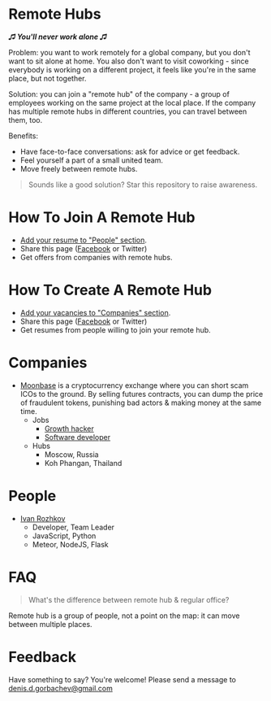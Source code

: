 # Remote Hubs

***♫ You'll never work alone ♫***

Problem: you want to work remotely for a global company, but you don't want to sit alone at home. You also don't want to visit coworking - since everybody is working on a different project, it feels like you're in the same place, but not together.

Solution: you can join a "remote hub" of the company - a group of employees working on the same project at the local place. If the company has multiple remote hubs in different countries, you can travel between them, too.

Benefits:

* Have face-to-face conversations: ask for advice or get feedback.
* Feel yourself a part of a small united team.
* Move freely between remote hubs.

> Sounds like a good solution? Star this repository to raise awareness.

# How To Join A Remote Hub

* [Add your resume to "People" section](https://github.com/DenisGorbachev/remote-hubs/edit/master/README.md).
* Share this page ([Facebook](https://facebook.com/sharer/sharer.php?u=http%3A%2F%2Fsharingbuttons.io) or Twitter)
* Get offers from companies with remote hubs.

# How To Create A Remote Hub

* [Add your vacancies to "Companies" section](https://github.com/DenisGorbachev/remote-hubs/edit/master/README.md).
* Share this page ([Facebook](https://facebook.com/sharer/sharer.php?u=http%3A%2F%2Fsharingbuttons.io) or Twitter)
* Get resumes from people willing to join your remote hub.

# Companies

* [Moonbase](https://moonbase.exchange/) is a cryptocurrency exchange where you can short scam ICOs to the ground. By selling futures contracts, you can dump the price of fraudulent tokens, punishing bad actors & making money at the same time.
  * Jobs
    * [Growth hacker](https://medium.com/@dengorbachev/growth-hacker-for-crypto-exchange-db315c2e27e6)
    * [Software developer](https://medium.com/@dengorbachev/implement-pamm-accounts-for-crypto-exchange-fe034f9e79e)
  * Hubs
    * Moscow, Russia
    * Koh Phangan, Thailand

# People

* [Ivan Rozhkov](https://github.com/ivan133)
  * Developer, Team Leader
  * JavaScript, Python
  * Meteor, NodeJS, Flask

# FAQ

> What's the difference between remote hub & regular office?

Remote hub is a group of people, not a point on the map: it can move between multiple places.

# Feedback

Have something to say? You're welcome! Please send a message to denis.d.gorbachev@gmail.com
